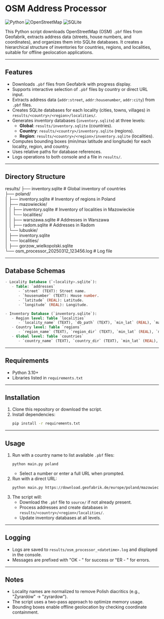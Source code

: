 # OSM Address Processor

![Python](https://img.shields.io/badge/Python-red?logo=python&logoColor=white)
![OpenStreetMap](https://img.shields.io/badge/OpenStreetMap-green?logo=openstreetmap&logoColor=white)
![SQLite](https://img.shields.io/badge/SQLite-blue?logo=SQLite&logoColor=white)

This Python script downloads OpenStreetMap (OSM) `.pbf` files from Geofabrik, extracts address data (streets, house numbers, and coordinates), and organizes them into SQLite databases. It creates a hierarchical structure of inventories for countries, regions, and localities, suitable for offline geolocation applications.

---

## Features
- Downloads `.pbf` files from Geofabrik with progress display.
- Supports interactive selection of `.pbf` files by country or direct URL input.
- Extracts address data (`addr:street`, `addr:housenumber`, `addr:city`) from `.pbf` files.
- Creates SQLite databases for each locality (cities, towns, villages) in `results/<country>/<region>/localities/`.
- Generates inventory databases (`inventory.sqlite`) at three levels:
   - **Global**: `results/inventory.sqlite` (countries).
   - **Country**: `results/<country>/inventory.sqlite` (regions).
   - **Region**: `results/<country>/<region>/inventory.sqlite` (localities).
- Computes bounding boxes (min/max latitude and longitude) for each locality, region, and country.
- Uses relative paths for database references.
- Logs operations to both console and a file in `results/`.

---

## Directory Structure

results/
├── inventory.sqlite              # Global inventory of countries  
├── poland/  
│   ├── inventory.sqlite          # Inventory of regions in Poland  
│   ├── mazowieckie/  
│   │   ├── inventory.sqlite      # Inventory of localities in Mazowieckie  
│   │   └── localities/  
│   │       ├── warszawa.sqlite   # Addresses in Warszawa  
│   │       ├── radom.sqlite      # Addresses in Radom  
│   └── lubuskie/  
│       ├── inventory.sqlite  
│       └── localities/  
│           ├── gorzow_wielkopolski.sqlite  
└── osm_processor_20250312_123456.log  # Log file  

---

## Database Schemas

```ddl
- Locality Database (`<locality>.sqlite`):
   - Table: `addresses`
      - `street` (TEXT): Street name.
      - `housenumber` (TEXT): House number.
      - `latitude` (REAL): Latitude.
      - `longitude` (REAL): Longitude.
```

```ddl
- Inventory Database (`inventory.sqlite`):
   - Region level: Table `localities`
      - `locality_name` (TEXT), `db_path` (TEXT), `min_lat` (REAL), `max_lat` (REAL), `min_lon` (REAL), `max_lon` (REAL)
   - Country level: Table `regions`
      - `region_name` (TEXT), `region_dir` (TEXT), `min_lat` (REAL), `max_lat` (REAL), `min_lon` (REAL), `max_lon` (REAL)
   - Global level: Table `countries`
      - `country_name` (TEXT), `country_dir` (TEXT), `min_lat` (REAL), `max_lat` (REAL), `min_lon` (REAL), `max_lon` (REAL)
```

---

## Requirements
- Python 3.10+
- Libraries listed in `requirements.txt`

---

## Installation
1. Clone this repository or download the script.
2. Install dependencies:
   ```bash
   pip install -r requirements.txt
   ```

---

## Usage
1. Run with a country name to list available `.pbf` files:
   ```bash
   python main.py poland
   ```
   - Select a number or enter a full URL when prompted.
2. Run with a direct URL:
   ```bash
   python main.py https://download.geofabrik.de/europe/poland/mazowieckie-latest.osm.pbf
   ```
3. The script will:
   - Download the `.pbf` file to `source/` if not already present.
   - Process addresses and create databases in `results/<country>/<region>/localities/`.
   - Update inventory databases at all levels.

---
## Logging
- Logs are saved to `results/osm_processor_<datetime>.log` and displayed in the console.
- Messages are prefixed with "OK - " for success or "ER - " for errors.

---
## Notes
- Locality names are normalized to remove Polish diacritics (e.g., "Żyrardów" → "zyrardow").
- The script uses a two-pass approach to optimize memory usage.
- Bounding boxes enable offline geolocation by checking coordinate containment.